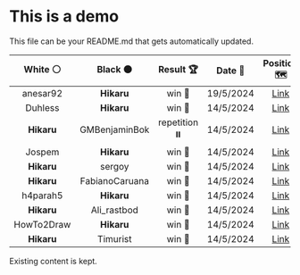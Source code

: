 # This is a demo

This file can be your README.md that gets automatically updated.

<!--START_SECTION:chessStats-->
<!-- Automatically generated with https://github.com/Balastrong/chess-stats-action -->

| White ⚪ | Black ⚫ | Result 🏆 | Date 📅 | Position 🗺️ |
|:---:|:---:|:---:|:---:|:---:|
| anesar92 | **Hikaru** | win 🥇 | 19/5/2024 | <a href="http://www.ee.unb.ca/cgi-bin/tervo/fen.pl?select=4r3/bp5p/p2k2p1/3Pr3/8/2P5/PP2B1PP/2NR3K w - -">Link</a> |
| Duhless | **Hikaru** | win 🥇 | 14/5/2024 | <a href="http://www.ee.unb.ca/cgi-bin/tervo/fen.pl?select=8/r4p1p/2k2N2/pp2pp2/1Pb1P3/P1b3P1/2BRK2P/8 w - -">Link</a> |
| **Hikaru** | GMBenjaminBok | repetition ⏸️ | 14/5/2024 | <a href="http://www.ee.unb.ca/cgi-bin/tervo/fen.pl?select=8/8/8/3R4/5K2/8/2pk4/8 b - -">Link</a> |
| Jospem | **Hikaru** | win 🥇 | 14/5/2024 | <a href="http://www.ee.unb.ca/cgi-bin/tervo/fen.pl?select=4r2k/1p4pp/p7/4r3/4Q3/5P2/1P2N1Pq/3R1K2 w - -">Link</a> |
| **Hikaru** | sergoy | win 🥇 | 14/5/2024 | <a href="http://www.ee.unb.ca/cgi-bin/tervo/fen.pl?select=8/8/2p5/1p6/1P1P4/2P5/4K1k1/8 b - -">Link</a> |
| **Hikaru** | FabianoCaruana | win 🥇 | 14/5/2024 | <a href="http://www.ee.unb.ca/cgi-bin/tervo/fen.pl?select=8/8/3PK1k1/7R/4P1P1/8/3r3p/8 b - -">Link</a> |
| h4parah5 | **Hikaru** | win 🥇 | 14/5/2024 | <a href="http://www.ee.unb.ca/cgi-bin/tervo/fen.pl?select=2b5/8/2Pk2p1/1P1B1p2/2K2P2/3N3p/8/1r6 w - -">Link</a> |
| **Hikaru** | Ali_rastbod | win 🥇 | 14/5/2024 | <a href="http://www.ee.unb.ca/cgi-bin/tervo/fen.pl?select=5k2/p5pN/4Pq2/2pr3p/3p3P/1P3QP1/P6K/8 b - -">Link</a> |
| HowTo2Draw | **Hikaru** | win 🥇 | 14/5/2024 | <a href="http://www.ee.unb.ca/cgi-bin/tervo/fen.pl?select=3k4/pp1Pp3/5p2/2N5/2P3r1/1P2Pp1q/P4n1P/R6K w - -">Link</a> |
| **Hikaru** | Timurist | win 🥇 | 14/5/2024 | <a href="http://www.ee.unb.ca/cgi-bin/tervo/fen.pl?select=1n5r/2k1nBp1/1p2P3/pPp1R1pP/P7/1P3P2/8/2KR4 b - -">Link</a> |

<!--END_SECTION:chessStats-->

Existing content is kept.
